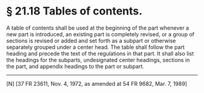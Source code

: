 # § 21.18   Tables of contents.

A table of contents shall be used at the beginning of the part whenever a new part is introduced, an existing part is completely revised, or a group of sections is revised or added and set forth as a subpart or otherwise separately grouped under a center head. The table shall follow the part heading and precede the text of the regulations in that part. It shall also list the headings for the subparts, undesignated center headings, sections in the part, and appendix headings to the part or subpart.



---

[N] [37 FR 23611, Nov. 4, 1972, as amended at 54 FR 9682, Mar. 7, 1989]




